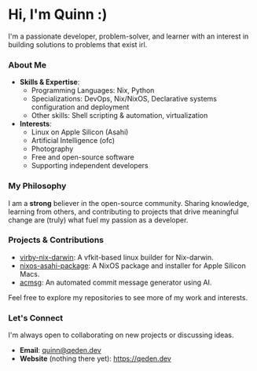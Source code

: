 # Hi, I'm Quinn :)

I'm a passionate developer, problem-solver, and learner with an interest in building solutions to problems that exist irl.

### About Me

- **Skills & Expertise**:
  - Programming Languages: Nix, Python
  - Specializations: DevOps, Nix/NixOS, Declarative systems configuration and deployment
  - Other skills: Shell scripting & automation, virtualization
- **Interests**:
  - Linux on Apple Silicon (Asahi)
  - Artificial Intelligence (ofc)
  - Photography
  - Free and open-source software
  - Supporting independent developers

### My Philosophy

I am a **strong** believer in the open-source community. Sharing knowledge, learning from others, and contributing to projects that drive meaningful change are (truly) what fuel my passion as a developer.

### Projects & Contributions
- [virby-nix-darwin](https://github.com/quinneden/virby-nix-darwin): A vfkit-based linux builder for Nix-darwin.
- [nixos-asahi-package](https://github.com/quinneden/nixos-asahi-package): A NixOS package and installer for Apple Silicon Macs.
- [acmsg](https://github.com/quinneden/acmsg): An automated commit message generator using AI.

Feel free to explore my repositories to see more of my work and interests.

### Let's Connect
I'm always open to collaborating on new projects or discussing ideas.
- **Email**: quinn@qeden.dev
- **Website** (nothing there yet): https://qeden.dev
